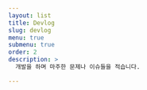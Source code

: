 ```yaml
---
layout: list
title: Devlog
slug: devlog
menu: true
submenu: true
order: 2
description: >
  개발을 하며 마주한 문제나 이슈들을 적습니다.

---
```


